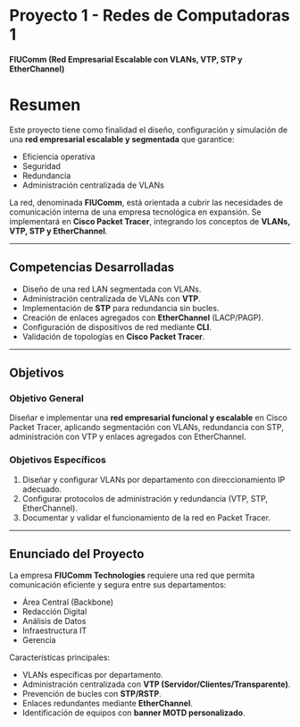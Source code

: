# Proyecto 1 - Redes de Computadoras 1

**FIUComm (Red Empresarial Escalable con VLANs, VTP, STP y EtherChannel)**

# Resumen

Este proyecto tiene como finalidad el diseño, configuración y simulación de una **red empresarial escalable y segmentada** que garantice:

- Eficiencia operativa
- Seguridad
- Redundancia
- Administración centralizada de VLANs

La red, denominada **FIUComm**, está orientada a cubrir las necesidades de comunicación interna de una empresa tecnológica en expansión.
Se implementará en **Cisco Packet Tracer**, integrando los conceptos de **VLANs, VTP, STP y EtherChannel**.

---

## Competencias Desarrolladas

- Diseño de una red LAN segmentada con VLANs.
- Administración centralizada de VLANs con **VTP**.
- Implementación de **STP** para redundancia sin bucles.
- Creación de enlaces agregados con **EtherChannel** (LACP/PAGP).
- Configuración de dispositivos de red mediante **CLI**.
- Validación de topologías en **Cisco Packet Tracer**.

---

## Objetivos 

### Objetivo General

Diseñar e implementar una **red empresarial funcional y escalable** en Cisco Packet Tracer, aplicando segmentación con VLANs, redundancia con STP, administración con VTP y enlaces agregados con EtherChannel.

### Objetivos Específicos

1. Diseñar y configurar VLANs por departamento con direccionamiento IP adecuado.
2. Configurar protocolos de administración y redundancia (VTP, STP, EtherChannel).
3. Documentar y validar el funcionamiento de la red en Packet Tracer.

---

##  Enunciado del Proyecto

La empresa **FIUComm Technologies** requiere una red que permita comunicación eficiente y segura entre sus departamentos:

- Área Central (Backbone)
- Redacción Digital
- Análisis de Datos
- Infraestructura IT
- Gerencia

Características principales:

- VLANs específicas por departamento.
- Administración centralizada con **VTP (Servidor/Clientes/Transparente)**.
- Prevención de bucles con **STP/RSTP**.
- Enlaces redundantes mediante **EtherChannel**.
- Identificación de equipos con **banner MOTD personalizado**.


